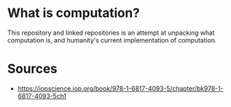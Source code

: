 # What is computation?

This repository and linked repositories is an attempt at unpacking what computation is, and humanity's current implementation of computation.


# Sources
* https://iopscience.iop.org/book/978-1-6817-4093-5/chapter/bk978-1-6817-4093-5ch1